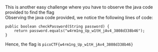 This is another easy challenge where you have to observe the java code provided to find the flag \
Observing the java code provided, we notice the following lines of code:
```
public boolean checkPassword(String password) {
    return password.equals("w4rm1ng_Up_w1tH_jAv4_3808d338b46");
}
```
Hence, the flag is `picoCTF{w4rm1ng_Up_w1tH_jAv4_3808d338b46}`
